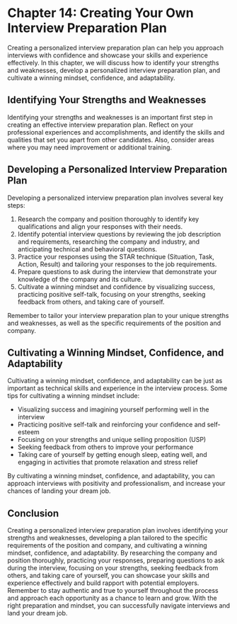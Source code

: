 Chapter 14: Creating Your Own Interview Preparation Plan
========================================================

Creating a personalized interview preparation plan can help you approach interviews with confidence and showcase your skills and experience effectively. In this chapter, we will discuss how to identify your strengths and weaknesses, develop a personalized interview preparation plan, and cultivate a winning mindset, confidence, and adaptability.

Identifying Your Strengths and Weaknesses
-----------------------------------------

Identifying your strengths and weaknesses is an important first step in creating an effective interview preparation plan. Reflect on your professional experiences and accomplishments, and identify the skills and qualities that set you apart from other candidates. Also, consider areas where you may need improvement or additional training.

Developing a Personalized Interview Preparation Plan
----------------------------------------------------

Developing a personalized interview preparation plan involves several key steps:

1. Research the company and position thoroughly to identify key qualifications and align your responses with their needs.
2. Identify potential interview questions by reviewing the job description and requirements, researching the company and industry, and anticipating technical and behavioral questions.
3. Practice your responses using the STAR technique (Situation, Task, Action, Result) and tailoring your responses to the job requirements.
4. Prepare questions to ask during the interview that demonstrate your knowledge of the company and its culture.
5. Cultivate a winning mindset and confidence by visualizing success, practicing positive self-talk, focusing on your strengths, seeking feedback from others, and taking care of yourself.

Remember to tailor your interview preparation plan to your unique strengths and weaknesses, as well as the specific requirements of the position and company.

Cultivating a Winning Mindset, Confidence, and Adaptability
-----------------------------------------------------------

Cultivating a winning mindset, confidence, and adaptability can be just as important as technical skills and experience in the interview process. Some tips for cultivating a winning mindset include:

* Visualizing success and imagining yourself performing well in the interview
* Practicing positive self-talk and reinforcing your confidence and self-esteem
* Focusing on your strengths and unique selling proposition (USP)
* Seeking feedback from others to improve your performance
* Taking care of yourself by getting enough sleep, eating well, and engaging in activities that promote relaxation and stress relief

By cultivating a winning mindset, confidence, and adaptability, you can approach interviews with positivity and professionalism, and increase your chances of landing your dream job.

Conclusion
----------

Creating a personalized interview preparation plan involves identifying your strengths and weaknesses, developing a plan tailored to the specific requirements of the position and company, and cultivating a winning mindset, confidence, and adaptability. By researching the company and position thoroughly, practicing your responses, preparing questions to ask during the interview, focusing on your strengths, seeking feedback from others, and taking care of yourself, you can showcase your skills and experience effectively and build rapport with potential employers. Remember to stay authentic and true to yourself throughout the process and approach each opportunity as a chance to learn and grow. With the right preparation and mindset, you can successfully navigate interviews and land your dream job.
